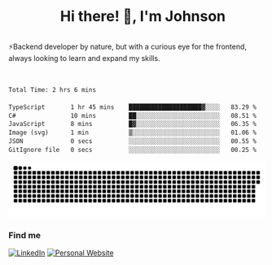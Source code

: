 <div id="user-content-toc">
  <ul align="center">
    <summary><h1 style="display: inline-block">Hi there! 👋, I'm Johnson</h1></summary>
  </ul>
</div>

⚡Backend developer by nature, but with a curious eye for the frontend, always looking to learn and expand my skills.

<br>


<!--START_SECTION:waka-->

```txt
Total Time: 2 hrs 6 mins

TypeScript       1 hr 45 mins    ████████████████████▓░░░░   83.29 %
C#               10 mins         ██░░░░░░░░░░░░░░░░░░░░░░░   08.51 %
JavaScript       8 mins          █▓░░░░░░░░░░░░░░░░░░░░░░░   06.35 %
Image (svg)      1 min           ▒░░░░░░░░░░░░░░░░░░░░░░░░   01.06 %
JSON             0 secs          ░░░░░░░░░░░░░░░░░░░░░░░░░   00.55 %
GitIgnore file   0 secs          ░░░░░░░░░░░░░░░░░░░░░░░░░   00.25 %
```

<!--END_SECTION:waka-->

<picture>
  <source  srcset="https://github.com/joshwambere/joshwambere/blob/output/github-contribution-grid-snake-dark.svg?palette=github-dark">
  <source  srcset="https://github.com/joshwambere/joshwambere/blob/output/github-contribution-grid-snake.svg">
  <img alt="github contribution grid snake animation" src="https://github.com/joshwambere/joshwambere/blob/output/github-contribution-grid-snake.svg">
</picture>

### Find me
<a href="https://www.linkedin.com/in/dusabe-johnson" target="_blank"><img src="https://img.shields.io/badge/LinkedIn-%230077B5.svg?&style=flat&logo=linkedin&logoColor=white" alt="LinkedIn"></a>
‎‎ [![Personal Website](https://img.shields.io/badge/visit-Johnsonis.me-blue)](https://johnsonis.me/)

